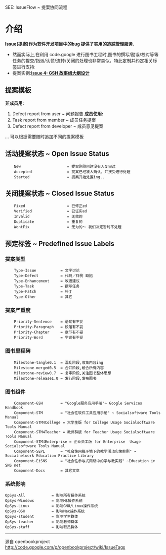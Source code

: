 SEE: IssueFlow ~ 提案协同流程
# 介绍 #

**Issue(提案)作为软件开发项目中的bug 提供了实用的追踪管理服务.**
  * 然而实际上,在利用 code.google 进行图书工程时,图书的撰写/勘误/校对等等任务的提交/指派/认领/流转/关闭的处理也非常类似，特此定制并约定相关标签进行支持:
  * 提案实例:**[Issue 4: GSH 故事组大纲设计](http://code.google.com/p/sociallearnlab/issues/detail?id=4)**

## 提案模板 ##
**非成员用:**
  1. Defect report from user ~ 问题报告
**成员使用:**
  1. Task report from member ~ 成员任务提案
  1. Defect report from developer ~ 成员意见提案

... 可以根据需要随时追加不同的提案模板

## 活动提案状态 ~ Open Issue Status ##
```
    New                     = 提案刚刚创建没有人复审过
    Accepted                = 提案已经被人确认，并接受进行处理
    Started                 = 提案开始处置ing..
```

## 关闭提案状态 ~ Closed Issue Status ##
```
    Fixed                   = 已修正ed
    Verified                = 已证实ed
    Invalid                 = 无效的
    Duplicate               = 重复的
    WontFix                 = 无为的～ 我们决定暂时不处理
```

## 预定标签 ~ Predefined Issue Labels ##
### 提案类型 ###
```
    Type-Issue           = 文字讨论
    Type-Defect          = 代码／样例 缺陷
    Type-Enhancement     = 改进建议
    Type-Task            = 撰写任务
    Type-Patch           = 补丁
    Type-Other           = 其它
```
### 提案严重度 ###
```
    Priority-Sentence    = 语句有不妥
    Priority-Paragraph   = 段落有不妥
    Priority-Chapter     = 章节有不妥
    Priority-Word        = 字词有不妥
```
### 图书里程碑 ###
```
    Milestone-tangle0.1  = 混乱阶段,收集内容ing
    Milestone-merged0.5  = 合并阶段,融合所有内容
    Milestone-review0.7  = 复审阶段,关注图书整体思想
    Milestone-release1.0 = 发行阶段,发布图书
```

### 图书组件 ###
```
    Component-GSH        = "Google服务应用手册"~ Google Services Handbook
    Component-STM        = "社会性软件工具应用手册" ~ Socialsoftware Tools Manual
    Component-STM4College = 大学生版 for College Usage Socialsoftware Tools Manual
    Component-STM4Teacher = 教师群版 for Teacher Usage Socialsoftware Tools Manual
    Component-STM4Enterprise = 企业员工版 for Enterprise  Usage Socialsoftware Tools Manual
    Component-SEPL       = "社会性网络环境下的教学活动实施案例" ~ Socialnetwork Education Practice Library
    Component-EiSNS      = "社会性参与式网络中的学与教实践" ~Education in SNS net
    Component-Docs       = 其它文章
```

### 系统影响 ###
```
OpSys-All            = 影响所有操作系统
OpSys-Windows        = 影响M$操作系统
OpSys-Linux          = 影响GNU/Linux操作系统
OpSys-OSX            = 影响Mac操作系统
OpSys-student        = 影响学生群体
OpSys-teacher        = 影响教师群体
OpSys-staff          = 影响职员群体
```


---

源自 openbookproject   http://code.google.com/p/openbookproject/wiki/IssueTags